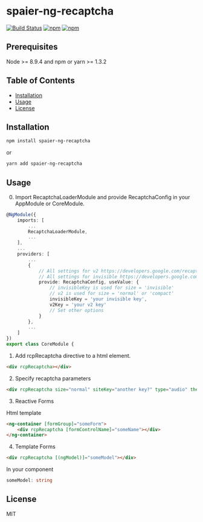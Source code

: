 # spaier-ng-recaptcha
[![Build Status](https://travis-ci.org/Spaier/spaier-ng-recaptcha.svg?branch=master)](https://travis-ci.org/Spaier/spaier-ng-recaptcha)
[![npm](https://img.shields.io/npm/v/spaier-ng-recaptcha.svg)](https://www.npmjs.com/package/spaier-ng-recaptcha)
[![npm](https://img.shields.io/npm/l/spaier-ng-recaptcha.svg)](https://www.npmjs.com/package/spaier-ng-recaptcha)
## Prerequisites

Node >= 8.9.4 and npm or yarn >= 1.3.2

## Table of Contents

* [Installation](#installation)
* [Usage](#usage)
* [License](#license)

## Installation

```bash
npm install spaier-ng-recaptcha
```

or

```bash
yarn add spaier-ng-recaptcha
```


## Usage

0. Import RecaptchaLoaderModule and provide RecaptchaConfig in your AppModule or CoreModule.
```typescript
@NgModule({
	imports: [
        ...
		RecaptchaLoaderModule,
        ...
	],
    ...
	providers: [
        ...
		{ 
            // All settings for v2 https://developers.google.com/recaptcha/docs/display#config
            // All settings for invisible https://developers.google.com/recaptcha/docs/invisible#config
            provide: RecaptchaConfig, useValue: {
                // invisibleKey is used for size = 'invisible'
                // v2 is used for size = 'normal' or 'compact'
                invisibleKey = 'your invisible key',
			    v2Key = 'your v2 key'
                // Set other options
            }
        },
        ...
	]
})
export class CoreModule {
```
1. Add rcpRecaptcha directive to a html element.

```html
<div rcpRecaptcha></div>

```

2. Specify recaptcha parameters

```html
<div rcpRecaptcha size="normal" siteKey="another key?" type="audio" theme="dark"></div>
```

3. Reactive Forms

Html template

```html
<ng-container [formGroup]="someForm">
    <div rcpRecaptcha [formControlName]="someName"></div>
</ng-container>
```

4. Template Forms

```html
<div rcpRecaptcha [(ngModel)]="someModel"></div>
```

In your component
```typescript
someModel: string
```

## License

MIT
